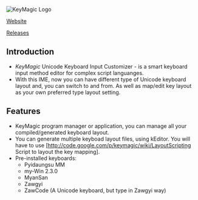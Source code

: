![KeyMagic Logo](http://sites.google.com/site/thantthetkz/key.png)

[Website](http://keymagic.net/)

[Releases](https://github.com/thantthet/keymagic/releases)

## Introduction

  * *KeyMagic* Unicode Keyboard Input Customizer - is a smart keyboard input method editor for complex script languanges.
  * With this IME, now you can have different type of Unicode keyboard layout and, you can switch to and from. As well as map/edit key layout as your own preferred type layout setting.

## Features

  * KeyMagic program manager or application, you can manage all your compiled/generated keyboard layout.
  * You can generate multiple keyboad layout files, using kEditor. You will have to use [http://code.google.com/p/keymagic/wiki/LayoutScripting Script to layout the key mapping].
  * Pre-installed keyboards:
    - Pyidaungsu MM
    - my-Win 2.3.0
    - MyanSan
    - Zawgyi
    - ZawCode (A Unicode keyboard, but type in Zawgyi way)
